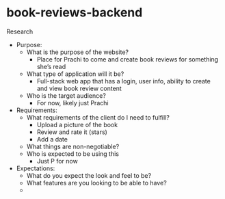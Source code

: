 # book-reviews-backend

Research
- Purpose:
    - What is the purpose of the website?
        - Place for Prachi to come and create book reviews for something she’s read
    - What type of application will it be?
        - Full-stack web app that has a login, user info, ability to create and view book review content
    - Who is the target audience?
        - For now, likely just Prachi 
- Requirements:
    - What requirements of the client do I need to fulfill?
        - Upload a picture of the book
        - Review and rate it (stars)
        - Add a date
    - What things are non-negotiable?
    - Who is expected to be using this
        - Just P for now
- Expectations:
    - What do you expect the look and feel to be?
    - What features are you looking to be able to have?
    - 
